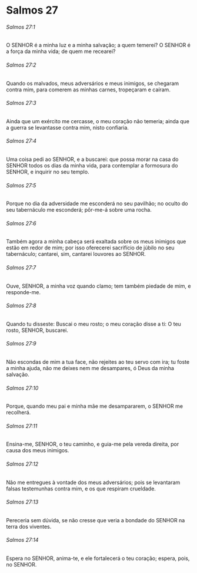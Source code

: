 # Salmos 27

###### Salmos 27:1

O SENHOR é a minha luz e a minha salvação; a quem temerei? O SENHOR é a força da minha vida; de quem me recearei?

###### Salmos 27:2

Quando os malvados, meus adversários e meus inimigos, se chegaram contra mim, para comerem as minhas carnes, tropeçaram e caíram.

###### Salmos 27:3

Ainda que um exército me cercasse, o meu coração não temeria; ainda que a guerra se levantasse contra mim, nisto confiaria.

###### Salmos 27:4

Uma coisa pedi ao SENHOR, e a buscarei: que possa morar na casa do SENHOR todos os dias da minha vida, para contemplar a formosura do SENHOR, e inquirir no seu templo.

###### Salmos 27:5

Porque no dia da adversidade me esconderá no seu pavilhão; no oculto do seu tabernáculo me esconderá; pôr-me-á sobre uma rocha.

###### Salmos 27:6

Também agora a minha cabeça será exaltada sobre os meus inimigos que estão em redor de mim; por isso oferecerei sacrifício de júbilo no seu tabernáculo; cantarei, sim, cantarei louvores ao SENHOR.

###### Salmos 27:7

Ouve, SENHOR, a minha voz quando clamo; tem também piedade de mim, e responde-me.

###### Salmos 27:8

Quando tu disseste: Buscai o meu rosto; o meu coração disse a ti: O teu rosto, SENHOR, buscarei.

###### Salmos 27:9

Não escondas de mim a tua face, não rejeites ao teu servo com ira; tu foste a minha ajuda, não me deixes nem me desampares, ó Deus da minha salvação.

###### Salmos 27:10

Porque, quando meu pai e minha mãe me desampararem, o SENHOR me recolherá.

###### Salmos 27:11

Ensina-me, SENHOR, o teu caminho, e guia-me pela vereda direita, por causa dos meus inimigos.

###### Salmos 27:12

Não me entregues à vontade dos meus adversários; pois se levantaram falsas testemunhas contra mim, e os que respiram crueldade.

###### Salmos 27:13

Pereceria sem dúvida, se não cresse que veria a bondade do SENHOR na terra dos viventes.

###### Salmos 27:14

Espera no SENHOR, anima-te, e ele fortalecerá o teu coração; espera, pois, no SENHOR.

